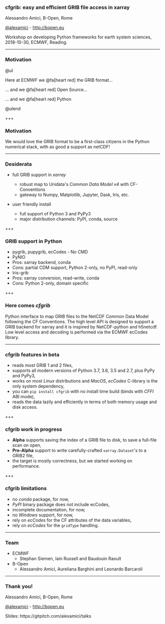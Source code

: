 
### cfgrib: easy and efficient GRIB file access in xarray

Alessandro Amici, B-Open, Rome

[@alexamici](https://twitter.com/alexamici) - http://bopen.eu

<span class='small'>
Workshop on developing Python frameworks for earth system sciences,
2018-10-30, ECMWF, Reading.
</span>

---

### Motivation

@ul

Here at ECMWF we @fa[heart red] the GRIB format...

... and we @fa[heart red] Open Source...

... and we @fa[heart red] Python 

@ulend

+++

### Motivation

We would love the GRIB format to be a first-class citizens in the
Python numerical stack, with as good a support as netCDF!

---

### Desiderata

- full GRIB support in *xarray*
  - robust map to Unidata's *Common Data Model v4* with CF-Conventions
  - gateway to Numpy, Matplotlib, Jupyter, Dask, Iris, etc.

- user friendly install
  - full support of Python 3 and PyPy3
  - major distribution channels: PyPI, conda, source

+++

### GRIB support in Python

- pygrib, pupygrib, ecCodes - No CMD
- PyNIO
 - Pros: xarray backend, conda
 - Cons: partial CDM support, Python 2-only, no PyPI, read-only
- Iris-grib
 - Pros: xarray conversion, read-write, conda
 - Cons: Python 2-only, domain specific

+++

### Here comes *cfgrib*

Python interface to map GRIB files to the NetCDF Common Data Model following the CF Conventions.
The high level API is designed to support a GRIB backend for xarray
and it is inspired by NetCDF-python and h5netcdf.
Low level access and decoding is performed via the ECMWF ecCodes library.

---

### cfgrib features in beta
   
- reads most GRIB 1 and 2 files,
- supports all modern versions of Python 3.7, 3.6, 3.5 and 2.7, plus PyPy and PyPy3,
- works on most *Linux* distributions and *MacOS*, *ecCodes* C-library is the only system dependency,
- you can `pip install cfgrib` with no install time build (binds with *CFFI* ABI mode),
- reads the data lazily and efficiently in terms of both memory usage and disk access.

+++

### cfgrib work in progress

- **Alpha** supports saving the index of a GRIB file to disk, to save a full-file scan on open,
- **Pre-Alpha** support to write carefully-crafted `xarray.Dataset`'s to a GRIB2 file,
- the target is mostly correctness, but we started working on performance.

+++

### cfgrib limitations

- no *conda* package, for now,
- *PyPI* binary package does not include ecCodes,
- incomplete documentation, for now,
- no *Windows* support, for now,
- rely on *ecCodes* for the CF attributes of the data variables,
- rely on *ecCodes* for the `gridType` handling.

---

### Team

- ECMWF
  - Stephan Siemen, Iain Russell and Baudouin Raoult
- B-Open
  - Alessandro Amici, Aureliana Barghini and Leonardo Barcaroli

---

### Thank you!

Alessandro Amici, B-Open, Rome

[@alexamici](https://twitter.com/alexamici) - http://bopen.eu

<span class='small'>
Slides: https://gitpitch.com/alexamici/talks
</span>
